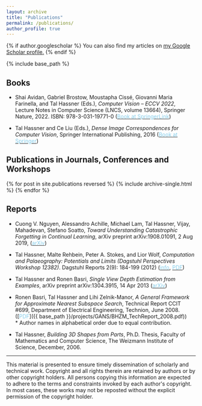 ```yaml
---
layout: archive
title: "Publications"
permalink: /publications/
author_profile: true
---
```


{% if author.googlescholar %}
  You can also find my articles on <u><a href="{{author.googlescholar}}">my Google Scholar profile</a>.</u>
{% endif %}

{% include base_path %}

## Books
* Shai Avidan, Gabriel Brostow, Moustapha Cissé, Giovanni Maria Farinella, and Tal Hassner (Eds.), <i>Computer Vision – ECCV 2022</i>, Lecture Notes in Computer Science (LNCS, volume 13664), Springer Nature, 2022. ISBN: 978-3-031-19771-0 ([<font color="SkyBlue">Book at SpringerLink</font>](https://link.springer.com/book/10.1007/978-3-031-19772-7))

* Tal Hassner and Ce Liu (Eds.), <i>Dense Image Correspondences for Computer Vision</i>, Springer International Publishing, 2016 ([<font color="SkyBlue">Book at Springer</font>](http://www.springer.com/us/book/9783319230474))

## Publications in Journals, Conferences and Workshops
{% for post in site.publications reversed %}
  {% include archive-single.html %}
{% endfor %}

## Reports
* Cuong V. Nguyen, Alessandro Achille, Michael Lam, Tal Hassner, Vijay, Mahadevan, Stefano Soatto, <i>Toward Understanding Catastrophic Forgetting in Continual Learning</i>, arXiv preprint arXiv:1908.01091, 2 Aug 2019, ([<font color="SkyBlue">arXiv</font>](https://arxiv.org/abs/1908.01091))

* Tal Hassner, Malte Rehbein, Peter A. Stokes, and Lior Wolf, <i>Computation and Palaeography: Potentials and Limits (Dagstuhl Perspectives Workshop 12382)</i>. Dagstuhl Reports 2(9): 184-199 (2012) ([<font color="SkyBlue">info</font>](http://drops.dagstuhl.de/opus/volltexte/2013/3890/), [<font color="SkyBlue">PDF</font>](http://drops.dagstuhl.de/opus/volltexte/2013/3890/pdf/dagrep_v002_i009_p184_s12382.pdf))

* Tal Hassner and Ronen Basri, <i>Single View Depth Estimation from Examples</i>, arXiv preprint arXiv:1304.3915, 14 Apr 2013  ([<font color="SkyBlue">arXiv</font>](http://arxiv.org/abs/1304.3915))

* Ronen Basri, Tal Hassner and Lihi Zelnik-Manor, <i>A General Framework for Approximate Nearest Subspace Search</i>, Technical Report CCIT #699, Department of Electrical Engineering, Technion, June 2008. ([<font color="SkyBlue">PDF</font>]({{ base_path }}/projects/GANS/BHZM_TechReport_2008.pdf)) <br/>
\* Author names in alphabetical order due to equal contribution.

* Tal Hassner, <i>Building 3D Shapes from Parts</i>, Ph.D. Thesis, Faculty of Mathematics and Computer Science, The Weizmann Institute of Science, December, 2006.





---
This material is presented to ensure timely dissemination of scholarly and technical work. Copyright and all rights therein are retained by authors or by other copyright holders. All persons copying this information are expected to adhere to the terms and constraints invoked by each author's copyright. In most cases, these works may not be reposted without the explicit permission of the copyright holder.
